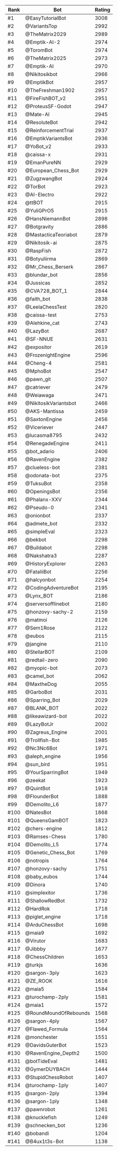 Rank|Bot|Rating
---|---|---
#1|@EasyTutorialBot|3008
#2|@VariantsTop|2992
#3|@TheMatrix2029|2989
#4|@Emptik-AI-2|2974
#5|@ToromBot|2974
#6|@TheMatrix2025|2973
#7|@Emptik-AI|2970
#8|@Nikitosikbot|2966
#9|@EmptikBot|2957
#10|@TheFreshman1902|2957
#11|@FireFishBOT_v2|2951
#12|@ProteusSF-Godot|2947
#13|@Mate-AI|2945
#14|@ResoluteBot|2942
#15|@ReinforcementTrial|2937
#16|@EmptikVariantsBot|2936
#17|@YoBot_v2|2933
#18|@caissa-x|2931
#19|@EmanPureNN|2929
#20|@European_Chess_Bot|2929
#21|@ZugzwangBot|2924
#22|@TorBot|2923
#23|@AI-Electro|2922
#24|@ttBOT|2915
#25|@YuliGPrO5|2915
#26|@HansNiemannBot|2898
#27|@Botgravity|2886
#28|@MastacticaTeoriabot|2879
#29|@Nikitosik-ai|2875
#30|@RaspFish|2872
#31|@Botyuliirma|2869
#32|@Mr_Chess_Berserk|2867
#33|@blundar_bot|2856
#34|@Jussicas|2852
#35|@CVA728_BOT_1|2844
#36|@faith_bot|2838
#37|@LeelaChessTest|2820
#38|@caissa-test|2753
#39|@Alehkine_cat|2743
#40|@LazyBot|2687
#41|@SF-NNUE|2631
#42|@expositor|2619
#43|@FrozenightEngine|2596
#44|@Cheng-4|2581
#45|@MphoBot|2547
#46|@pawn_git|2507
#47|@catriever|2479
#48|@Weiawaga|2471
#49|@NikitosikVariantsbot|2466
#50|@AKS-Mantissa|2459
#51|@SaxtonEngine|2456
#52|@Viceriever|2447
#53|@lucasma8795|2432
#54|@RenegadeEngine|2411
#55|@bot_adario|2406
#56|@RavenEngine|2382
#57|@clueless-bot|2381
#58|@odonata-bot|2375
#59|@TuksuBot|2358
#60|@OpeningsBot|2356
#61|@Phalanx-XXV|2344
#62|@Pseudo-0|2341
#63|@onionbot|2337
#64|@admete_bot|2332
#65|@simpleEval|2323
#66|@bekbot|2298
#67|@Buildabot|2298
#68|@Nakshatra3|2287
#69|@HistoryExplorer|2263
#70|@FataliiBot|2256
#71|@halcyonbot|2254
#72|@CodingAdventureBot|2195
#73|@Lynx_BOT|2186
#74|@serversofflinebot|2180
#75|@honzovy-sachy-2|2159
#76|@matmoi|2126
#77|@Sem1Rose|2122
#78|@eubos|2115
#79|@jangine|2110
#80|@StellarBOT|2109
#81|@redtail-zero|2090
#82|@myopic-bot|2073
#83|@camel_bot|2062
#84|@MaxtheDog|2055
#85|@GarboBot|2031
#86|@Sparring_Bot|2029
#87|@BLANK_BOT|2022
#88|@likeawizard-bot|2022
#89|@LazyBotJr|2002
#90|@Zagreus_Engine|2001
#91|@Trollfish-Bot|1985
#92|@Nc3Nc6Bot|1971
#93|@aleph_engine|1956
#94|@sun_bird|1951
#95|@YourSparringBot|1949
#96|@zeekat|1923
#97|@QuintBot|1918
#98|@FlounderBot|1888
#99|@Demolito_L6|1877
#100|@NatesBot|1868
#101|@QueensGamBOT|1823
#102|@chers-engine|1812
#103|@Ramses-Chess|1780
#104|@Demolito_L5|1774
#105|@Genetic_Chess_Bot|1769
#106|@notropis|1764
#107|@honzovy-sachy|1751
#108|@baby_eubos|1744
#109|@Dinora|1740
#110|@simplexitor|1736
#111|@ShallowRedBot|1732
#112|@HardRok|1718
#113|@piglet_engine|1718
#114|@ArduChessBot|1698
#115|@maia9|1692
#116|@Virutor|1683
#117|@Jibbby|1677
#118|@ChessChildren|1653
#119|@turkjs|1636
#120|@sargon-3ply|1623
#121|@ZE_ROOK|1616
#122|@maia5|1584
#123|@turochamp-2ply|1581
#124|@maia1|1572
#125|@RoundMoundOfRebounds|1568
#126|@sargon-4ply|1567
#127|@Flawed_Formula|1564
#128|@monchester|1551
#129|@DavidsGuterBot|1523
#130|@RavenEngine_Depth2|1500
#131|@botTideEval|1481
#132|@GymerDUYBACH|1444
#133|@StupidChessRobot|1407
#134|@turochamp-1ply|1407
#135|@sargon-2ply|1394
#136|@sargon-1ply|1348
#137|@pawnrobot|1261
#138|@knucklefish|1249
#139|@schnecken_bot|1236
#140|@bobandi|1204
#141|@B4ux1t3s-Bot|1138
